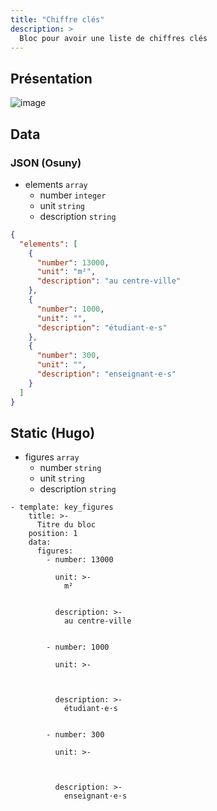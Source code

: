 ```yaml
---
title: "Chiffre clés"
description: >
  Bloc pour avoir une liste de chiffres clés
---
```


## Présentation

![image](https://user-images.githubusercontent.com/7761386/171762150-456a6a1b-1268-4764-9371-0a29d10c92f2.jpg)


## Data

### JSON (Osuny)

* elements ```array```
  * number ```integer```
  * unit ```string```
  * description ```string```

```json
{
  "elements": [
    {
      "number": 13000,
      "unit": "m²",
      "description": "au centre-ville"
    },
    {
      "number": 1000,
      "unit": "",
      "description": "étudiant·e·s"
    },
    {
      "number": 300,
      "unit": "",
      "description": "enseignant·e·s"
    }
  ]
}
```

## Static (Hugo)

* figures ```array```
  * number ```string```
  * unit ```string```
  * description ```string```

```
- template: key_figures
    title: >-
      Titre du bloc
    position: 1
    data:
      figures:
        - number: 13000

          unit: >-
            m²


          description: >-
            au centre-ville


        - number: 1000

          unit: >-
            


          description: >-
            étudiant·e·s


        - number: 300

          unit: >-
            


          description: >-
            enseignant·e·s
```
